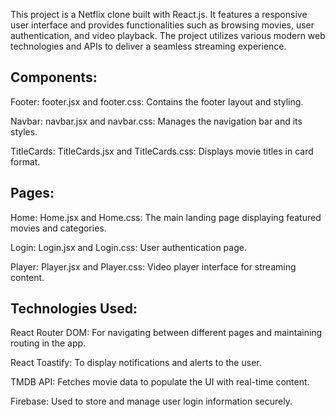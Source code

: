This project is a Netflix clone built with React.js. It features a responsive user interface and provides functionalities such as browsing movies, user authentication, and video playback. The project utilizes various modern web technologies and APIs to deliver a seamless streaming experience.

Components:
-----------
Footer:
footer.jsx and footer.css: Contains the footer layout and styling.

Navbar:
navbar.jsx and navbar.css: Manages the navigation bar and its styles.

TitleCards:
TitleCards.jsx and TitleCards.css: Displays movie titles in card format.

Pages:
-----
Home:
Home.jsx and Home.css: The main landing page displaying featured movies and categories.

Login:
Login.jsx and Login.css: User authentication page.

Player:
Player.jsx and Player.css: Video player interface for streaming content.

Technologies Used:
-----------------
React Router DOM: For navigating between different pages and maintaining routing in the app.

React Toastify: To display notifications and alerts to the user.

TMDB API: Fetches movie data to populate the UI with real-time content.

Firebase: Used to store and manage user login information securely.

